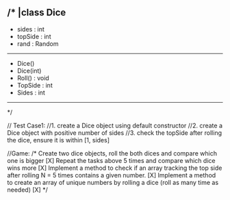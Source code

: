 /* |class Dice                
 --------------------------------
 - sides : int
 - topSide : int
 - rand : Random
 --------------------------------
 + Dice()
 + Dice(int)
 + Roll() : void
 + TopSide : int
 + Sides : int
 --------------------------------
 */

 // Test Case1:
//1. create a Dice object using default constructor 
//2. create a Dice object with positive number of sides
//3. check the topSide after rolling the dice, ensure it is within [1, sides]

//Game:
/* 
Create two dice objects, roll the both dices and compare which one is bigger [X]
Repeat the tasks above 5 times and compare which dice wins more [X]
Implement a method to check if an array tracking the top side after rolling N = 5 times contains a given number. [X]
Implement a method to create an array of unique numbers by rolling a dice (roll as many time as needed) [X]
 */
